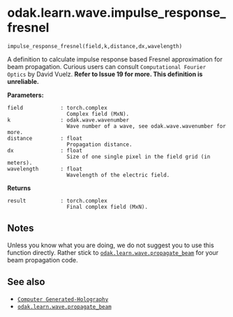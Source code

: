 # odak.learn.wave.impulse_response_fresnel

`impulse_response_fresnel(field,k,distance,dx,wavelength)`

A definition to calculate impulse response based Fresnel approximation for beam propagation.
Curious users can consult `Computational Fourier Optics` by David Vuelz.
**Refer to Issue 19 for more. This definition is unreliable.**

**Parameters:**

    field            : torch.complex
                       Complex field (MxN).
    k                : odak.wave.wavenumber
                       Wave number of a wave, see odak.wave.wavenumber for more.
    distance         : float
                       Propagation distance.
    dx               : float
                       Size of one single pixel in the field grid (in meters).
    wavelength       : float
                       Wavelength of the electric field.

                       
**Returns**

    result           : torch.complex
                       Final complex field (MxN).

## Notes

Unless you know what you are doing, we do not suggest you to use this function directly. 
Rather stick to [`odak.learn.wave.propagate_beam`](propagate_beam.md) for  your beam propagation code. 

## See also

* [`Computer Generated-Holography`](../../../cgh.md)
* [`odak.learn.wave.propagate_beam`](propagate_beam.md)
